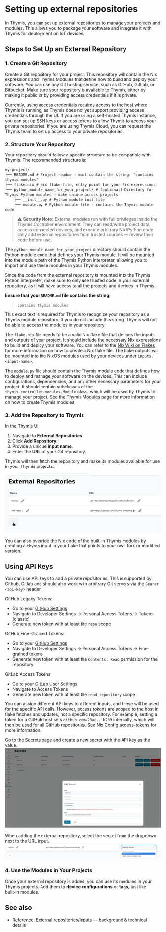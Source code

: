 # Setting up external repositories

In Thymis, you can set up external repositories to manage your projects and modules. This allows you to package your software and integrate it with Thymis for deployment on IoT devices.

## Steps to Set Up an External Repository

### 1. Create a Git Repository

Create a Git repository for your project. This repository will contain the Nix expressions and Thymis Modules that define how to build and deploy your software.
You can use any Git hosting service, such as GitHub, GitLab, or Bitbucket.
Make sure your repository is available to Thymis, either by making it public or by providing access credentials if it is private.

Currently, using access credentials requires access to the host where Thymis is running, as Thymis does not yet support providing access credentials through the UI. If you are using a self-hosted Thymis instance, you can set up SSH keys or access tokens to allow Thymis to access your private repositories. If you are using Thymis Cloud, you can request the Thymis team to set up access to your private repositories.

### 2. Structure Your Repository

Your repository should follow a specific structure to be compatible with Thymis.
The recommended structure is:

```
my-project/
├── README.md # Project readme — must contain the string: "contains thymis modules"
├── flake.nix # Nix flake file, entry point for your Nix expressions
└── python_module_name_for_your_project/ # (optional) Directory for Thymis Python modules — make unique across projects
    ├── __init__.py # Python module init file
    └── module.py # Python module file — contains the Thymis module code
```

> ⚠️ **Security Note:** External modules run with full privileges inside the Thymis Controller environment.
> They can read/write project data, access connected devices, and execute arbitrary Nix/Python code.
> Only add external repositories from trusted sources — review their code before use.

The `python_module_name_for_your_project` directory should contain the Python module code that defines your Thymis module. It will be mounted into the module path of the Thymis Python interpreter, allowing you to import and use these modules in your Thymis modules.

Since the code from the external repository is mounted into the Thymis Python interpreter, make sure to only use trusted code in your external repository, as it will have access to all the projects and devices in Thymis.

**Ensure that your `README.md` file contains the string:**

> `contains thymis modules`

This exact text is required for Thymis to recognize your repository as a Thymis module repository.
If you do not include this string, Thymis will not be able to access the modules in your repository.

The `flake.nix` file needs to be a valid Nix flake file that defines the inputs and outputs of your project. It should include the necessary Nix expressions to build and deploy your software. You can refer to the [Nix Wiki on Flakes](https://wiki.nixos.org/wiki/Flakes) for more information on how to create a Nix flake file. The flake outputs will be mounted into the NixOS modules used by your devices under `inputs.<input-name>`.

The `module.py` file should contain the Thymis module code that defines how to deploy and manage your software on the devices. This can include configurations, dependencies, and any other necessary parameters for your project. It should contain subclasses of the `thymis_controller.modules.Module` class, which will be used by Thymis to manage your project. See the [Thymis Modules page](thymis-modules.md) for more information on how to create Thymis modules.

### 3. Add the Repository to Thymis

In the Thymis UI:

1. Navigate to **External Repositories**.
2. Click **Add Repository**.
3. Provide a unique **input name**.
4. Enter the **URL** of your Git repository.

Thymis will then fetch the repository and make its modules available for use in your Thymis projects.

![External repository page](./external-repo-screenshot.png)

You can also override the Nix code of the built-in Thymis modules by creating a `thymis` input in your flake that points to your own fork or modified version.

## Using API Keys

You can use API keys to add a private repositories.
This is supported by Github, Gitlab and should also work with arbitrary Git servers via the `Bearer <api-key>` header.

GitHub Legacy Tokens:
- Go to your [GitHub Settings](https://github.com/settings/profile)
- Navigate to Developer Settings -> Personal Access Tokens -> Tokens (classic)
- Generate new token with at least the `repo` scope

GitHub Fine-Grained Tokens:
- Go to your [GitHub Settings](https://github.com/settings/profile)
- Navigate to Developer Settings -> Personal Access Tokens -> Fine-grained tokens
- Generate new token with at least the `Contents: Read` permission for the repository

GitLab Access Tokens:
- Go to your [GitLab User Settings](https://gitlab.com/-/user_settings/profile)
- Navigate to Access Tokens
- Generate new token with at least the `read_repository` scope

You can assign different API keys to different inputs, and these will be used for the specific API calls.
However, access tokens are scoped to the host in flake fetches and updates, not a specific repository.
For example, setting a token for a GitHub host sets `github.com=23ac...b289` internally, which will then be used for all GitHub repositories.
See [Nix Config access-tokens](https://nix.dev/manual/nix/2.24/command-ref/conf-file.html#conf-access-tokens) for more information.

Go to the Secrets page and create a new secret with the API key as the value.
![Secrets page](./api-key-secret.png)

When adding the external repository, select the secret from the dropdown next to the URL input.
![Add external repository with API key](./add-external-repo-with-api-key.png)

### 4. Use the Modules in Your Projects

Once your external repository is added, you can use its modules in your Thymis projects.
Add them to **device configurations** or **tags**, just like built‑in modules.

## See also

- [Reference: External repositories/Inputs](../reference/concepts/repositories.md) — background & technical details
